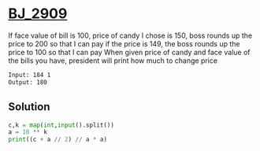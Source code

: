 # [BJ_2909](https://acmicpc.net/problem/2909)

If face value of bill is 100, price of candy I chose is 150, boss rounds up the price to 200 so that I can pay
if the price is 149, the boss rounds up the price to 100 so that I can pay
When given price of candy and face value of the bills you have, president will print how much to change price

```txt
Input: 184 1
Output: 180
```

## Solution

```py
c,k = map(int,input().split())
a = 10 ** k
print((c + a // 2) // a * a)
```
